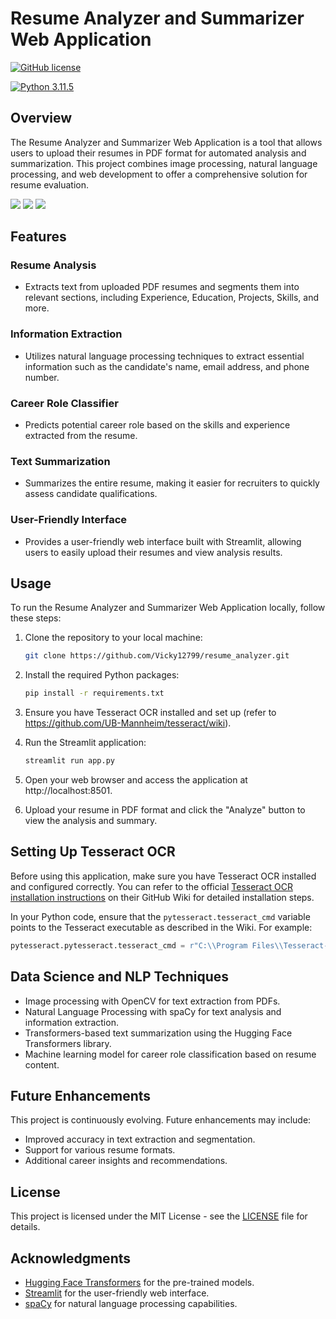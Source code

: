 # Resume Analyzer and Summarizer Web Application

[![GitHub license](https://img.shields.io/badge/license-MIT-blue.svg)](https://github.com/yourusername/resume-analyzer-summarizer-app/blob/main/LICENSE)

[![Python 3.11.5](https://img.shields.io/badge/python-3.11.5-blue.svg)](https://www.python.org/downloads/release/python-360/)

## Overview

The Resume Analyzer and Summarizer Web Application is a tool that allows users to upload their resumes in PDF format for automated analysis and summarization. This project combines image processing, natural language processing, and web development to offer a comprehensive solution for resume evaluation.

<p>
    <img src="./images/1.png" />
    <img src="./images/2.png" />
    <img src="./images/3.png" />
</p>

## Features

### Resume Analysis

- Extracts text from uploaded PDF resumes and segments them into relevant sections, including Experience, Education, Projects, Skills, and more.

### Information Extraction

- Utilizes natural language processing techniques to extract essential information such as the candidate's name, email address, and phone number.

### Career Role Classifier

- Predicts potential career role based on the skills and experience extracted from the resume.

### Text Summarization

- Summarizes the entire resume, making it easier for recruiters to quickly assess candidate qualifications.

### User-Friendly Interface

- Provides a user-friendly web interface built with Streamlit, allowing users to easily upload their resumes and view analysis results.

## Usage

To run the Resume Analyzer and Summarizer Web Application locally, follow these steps:

1. Clone the repository to your local machine:

   ```bash
   git clone https://github.com/Vicky12799/resume_analyzer.git
   ```

2. Install the required Python packages:

   ```bash
   pip install -r requirements.txt
   ```

3. Ensure you have Tesseract OCR installed and set up (refer to https://github.com/UB-Mannheim/tesseract/wiki).

4. Run the Streamlit application:

   ```bash
   streamlit run app.py
   ```

5. Open your web browser and access the application at http://localhost:8501.

6. Upload your resume in PDF format and click the "Analyze" button to view the analysis and summary.

## Setting Up Tesseract OCR

Before using this application, make sure you have Tesseract OCR installed and configured correctly. You can refer to the official [Tesseract OCR installation instructions](https://github.com/UB-Mannheim/tesseract/wiki) on their GitHub Wiki for detailed installation steps.

In your Python code, ensure that the `pytesseract.tesseract_cmd` variable points to the Tesseract executable as described in the Wiki. For example:

```python
pytesseract.pytesseract.tesseract_cmd = r"C:\\Program Files\\Tesseract-OCR\\tesseract.exe"
```

## Data Science and NLP Techniques

- Image processing with OpenCV for text extraction from PDFs.
- Natural Language Processing with spaCy for text analysis and information extraction.
- Transformers-based text summarization using the Hugging Face Transformers library.
- Machine learning model for career role classification based on resume content.

## Future Enhancements

This project is continuously evolving. Future enhancements may include:

- Improved accuracy in text extraction and segmentation.
- Support for various resume formats.
- Additional career insights and recommendations.

## License

This project is licensed under the MIT License - see the [LICENSE](LICENSE) file for details.

## Acknowledgments

- [Hugging Face Transformers](https://huggingface.co/models) for the pre-trained models.
- [Streamlit](https://www.streamlit.io/) for the user-friendly web interface.
- [spaCy](https://spacy.io/) for natural language processing capabilities.
